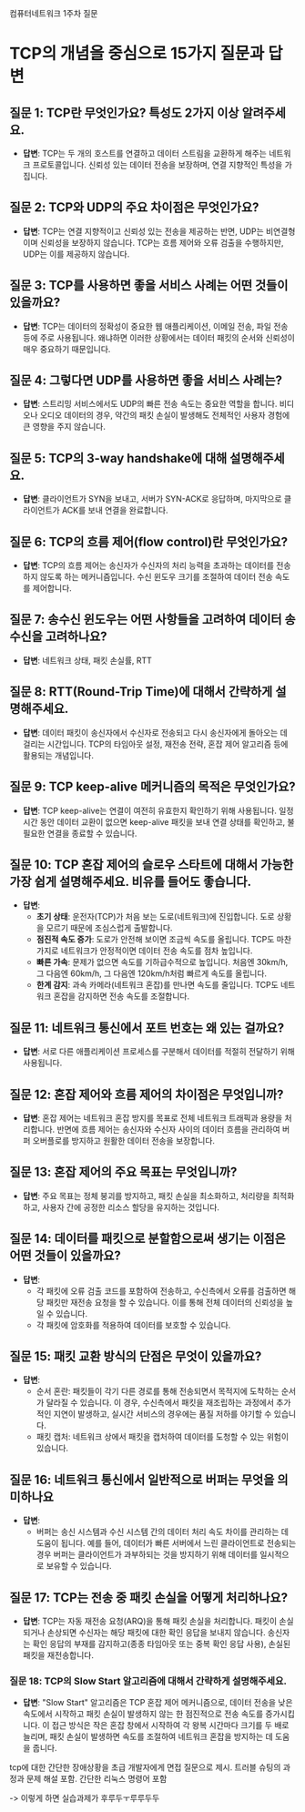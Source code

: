 컴퓨터네트워크 1주차 질문



# TCP의 개념을 중심으로 15가지 질문과 답변

## 질문 1: TCP란 무엇인가요? 특성도 2가지 이상 알려주세요.
- **답변**: TCP는 두 개의 호스트를 연결하고 데이터 스트림을 교환하게 해주는 네트워크 프로토콜입니다. 신뢰성 있는 데이터 전송을 보장하며, 연결 지향적인 특성을 가집니다.

## 질문 2: TCP와 UDP의 주요 차이점은 무엇인가요?
- **답변**: TCP는 연결 지향적이고 신뢰성 있는 전송을 제공하는 반면, UDP는 비연결형이며 신뢰성을 보장하지 않습니다. TCP는 흐름 제어와 오류 검출을 수행하지만, UDP는 이를 제공하지 않습니다.

## 질문 3: TCP를 사용하면 좋을 서비스 사례는 어떤 것들이 있을까요?
- **답변**: TCP는 데이터의 정확성이 중요한 웹 애플리케이션, 이메일 전송, 파일 전송 등에 주로 사용됩니다. 왜냐하면 이러한 상황에서는 데이터 패킷의 순서와 신뢰성이 매우 중요하기 때문입니다.

## 질문 4: 그렇다면 UDP를 사용하면 좋을 서비스 사례는?
- **답변**: 스트리밍 서비스에서도 UDP의 빠른 전송 속도는 중요한 역할을 합니다. 비디오나 오디오 데이터의 경우, 약간의 패킷 손실이 발생해도 전체적인 사용자 경험에 큰 영향을 주지 않습니다.

## 질문 5: TCP의 3-way handshake에 대해 설명해주세요.
- **답변**: 클라이언트가 SYN을 보내고, 서버가 SYN-ACK로 응답하며, 마지막으로 클라이언트가 ACK를 보내 연결을 완료합니다.

## 질문 6: TCP의 흐름 제어(flow control)란 무엇인가요?
- **답변**: TCP의 흐름 제어는 송신자가 수신자의 처리 능력을 초과하는 데이터를 전송하지 않도록 하는 메커니즘입니다. 수신 윈도우 크기를 조절하여 데이터 전송 속도를 제어합니다.

## 질문 7: 송수신 윈도우는 어떤 사항들을 고려하여 데이터 송수신을 고려하나요?
- **답변**: 네트워크 상태, 패킷 손실률, RTT

## 질문 8: RTT(Round-Trip Time)에 대해서 간략하게 설명해주세요.
- **답변**: 데이터 패킷이 송신자에서 수신자로 전송되고 다시 송신자에게 돌아오는 데 걸리는 시간입니다. TCP의 타임아웃 설정, 재전송 전략, 혼잡 제어 알고리즘 등에 활용되는 개념입니다.

## 질문 9: TCP keep-alive 메커니즘의 목적은 무엇인가요?
- **답변**: TCP keep-alive는 연결이 여전히 유효한지 확인하기 위해 사용됩니다. 일정 시간 동안 데이터 교환이 없으면 keep-alive 패킷을 보내 연결 상태를 확인하고, 불필요한 연결을 종료할 수 있습니다.

## 질문 10: TCP 혼잡 제어의 슬로우 스타트에 대해서 가능한 가장 쉽게 설명해주세요. 비유를 들어도 좋습니다.
- **답변**:
  - **초기 상태**: 운전자(TCP)가 처음 보는 도로(네트워크)에 진입합니다. 도로 상황을 모르기 때문에 조심스럽게 출발합니다.
  - **점진적 속도 증가**: 도로가 안전해 보이면 조금씩 속도를 올립니다. TCP도 마찬가지로 네트워크가 안정적이면 데이터 전송 속도를 점차 높입니다.
  - **빠른 가속**: 문제가 없으면 속도를 기하급수적으로 높입니다. 처음엔 30km/h, 그 다음엔 60km/h, 그 다음엔 120km/h처럼 빠르게 속도를 올립니다.
  - **한계 감지**: 과속 카메라(네트워크 혼잡)를 만나면 속도를 줄입니다. TCP도 네트워크 혼잡을 감지하면 전송 속도를 조절합니다.

## 질문 11: 네트워크 통신에서 포트 번호는 왜 있는 걸까요?
- **답변**: 서로 다른 애플리케이션 프로세스를 구분해서 데이터를 적절히 전달하기 위해 사용됩니다.

## 질문 12: 혼잡 제어와 흐름 제어의 차이점은 무엇입니까?
- **답변**: 혼잡 제어는 네트워크 혼잡 방지를 목표로 전체 네트워크 트래픽과 용량을 처리합니다. 반면에 흐름 제어는 송신자와 수신자 사이의 데이터 흐름을 관리하여 버퍼 오버플로를 방지하고 원활한 데이터 전송을 보장합니다.

## 질문 13: 혼잡 제어의 주요 목표는 무엇입니까?
- **답변**: 주요 목표는 정체 붕괴를 방지하고, 패킷 손실을 최소화하고, 처리량을 최적화하고, 사용자 간에 공정한 리소스 할당을 유지하는 것입니다.

## 질문 14: 데이터를 패킷으로 분할함으로써 생기는 이점은 어떤 것들이 있을까요?
- **답변**:
  - 각 패킷에 오류 검출 코드를 포함하여 전송하고, 수신측에서 오류를 검출하면 해당 패킷만 재전송 요청을 할 수 있습니다. 이를 통해 전체 데이터의 신뢰성을 높일 수 있습니다.
  - 각 패킷에 암호화를 적용하여 데이터를 보호할 수 있습니다.

## 질문 15: 패킷 교환 방식의 단점은 무엇이 있을까요?
- **답변**:
  - 순서 혼란: 패킷들이 각기 다른 경로를 통해 전송되면서 목적지에 도착하는 순서가 달라질 수 있습니다. 이 경우, 수신측에서 패킷을 재조립하는 과정에서 추가적인 지연이 발생하고, 실시간 서비스의 경우에는 품질 저하를 야기할 수 있습니다.
  - 패킷 캡처: 네트워크 상에서 패킷을 캡처하여 데이터를 도청할 수 있는 위험이 있습니다.

## 질문 16: 네트워크 통신에서 일반적으로 버퍼는 무엇을 의미하나요

- **답변**:
  - 버퍼는 송신 시스템과 수신 시스템 간의 데이터 처리 속도 차이를 관리하는 데 도움이 됩니다. 예를 들어, 데이터가 빠른 서버에서 느린 클라이언트로 전송되는 경우 버퍼는 클라이언트가 과부하되는 것을 방지하기 위해 데이터를 일시적으로 보유할 수 있습니다.

## 질문 17: TCP는 전송 중 패킷 손실을 어떻게 처리하나요?


- **답변**: TCP는 자동 재전송 요청(ARQ)을 통해 패킷 손실을 처리합니다. 패킷이 손실되거나 손상되면 수신자는 해당 패킷에 대한 확인 응답을 보내지 않습니다. 송신자는 확인 응답의 부재를 감지하고(종종 타임아웃 또는 중복 확인 응답 사용), 손실된 패킷을 재전송합니다.
 

### 질문 18: TCP의 Slow Start 알고리즘에 대해서 간략하게 설명해주세요.

- **답변**: "Slow Start" 알고리즘은 TCP 혼잡 제어 메커니즘으로, 데이터 전송을 낮은 속도에서 시작하고 패킷 손실이 발생하지 않는 한 점진적으로 전송 속도를 증가시킵니다. 이 접근 방식은 작은 혼잡 창에서 시작하여 각 왕복 시간마다 크기를 두 배로 늘리며, 패킷 손실이 발생하면 속도를 조절하여 네트워크 혼잡을 방지하는 데 도움을 줍니다.




tcp에 대한 간단한 장애상황을 초급 개발자에게 면접 질문으로 제시. 트러블 슈팅의 과정과 문제 해설 포함. 간단한 리눅스 명령어 포함


-> 이렇게 하면 실습과제가 후루두ㅜ루루두두
